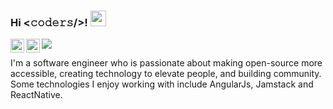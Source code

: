 
### Hi <𝚌𝚘𝚍𝚎𝚛𝚜/>! <img src="https://media.giphy.com/media/hvRJCLFzcasrR4ia7z/giphy.gif" width="25px">

<a href="https://twitter.com/ParseEror">
  <img align="left" alt="Serkan Eren | Twitter" width="22px" src="https://raw.githubusercontent.com/peterthehan/peterthehan/master/assets/twitter.svg" />
</a>
<a href="https://www.linkedin.com/in/serkan-eren-1a297143/">
  <img align="left" alt="Serkan's LinkedIN" width="22px" src="https://raw.githubusercontent.com/peterthehan/peterthehan/master/assets/linkedin.svg" />
</a>

![](https://visitor-badge.glitch.me/badge?page_id=coderaction.coderaction)

I'm a software engineer who is passionate about making open-source more accessible, creating technology to elevate people, and building community. Some technologies I enjoy working with include AngularJs, Jamstack  and ReactNative. 


